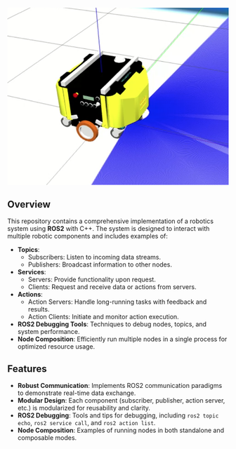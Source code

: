 ![Robot Image](neobotix-mp400.png)

## Overview

This repository contains a comprehensive implementation of a robotics system using **ROS2** with C++. The system is designed to interact with multiple robotic components and includes examples of:

- **Topics**:
  - Subscribers: Listen to incoming data streams.
  - Publishers: Broadcast information to other nodes.
- **Services**:
  - Servers: Provide functionality upon request.
  - Clients: Request and receive data or actions from servers.
- **Actions**:
  - Action Servers: Handle long-running tasks with feedback and results.
  - Action Clients: Initiate and monitor action execution.
- **ROS2 Debugging Tools**: Techniques to debug nodes, topics, and system performance.
- **Node Composition**: Efficiently run multiple nodes in a single process for optimized resource usage.

## Features

- **Robust Communication**: Implements ROS2 communication paradigms to demonstrate real-time data exchange.
- **Modular Design**: Each component (subscriber, publisher, action server, etc.) is modularized for reusability and clarity.
- **ROS2 Debugging**: Tools and tips for debugging, including `ros2 topic echo`, `ros2 service call`, and `ros2 action list`.
- **Node Composition**: Examples of running nodes in both standalone and composable modes.
